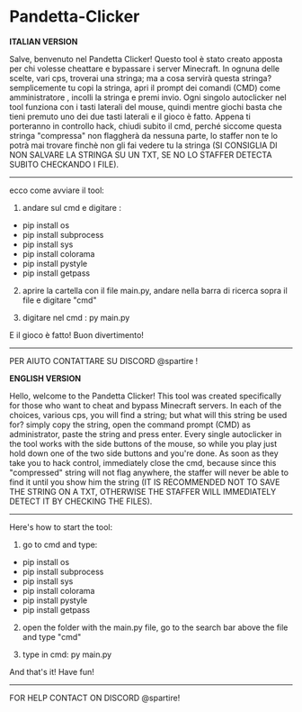 # Pandetta-Clicker
**ITALIAN VERSION**

Salve, benvenuto nel Pandetta Clicker! 
Questo tool è stato creato apposta per chi volesse cheattare e bypassare i server Minecraft. In ognuna delle scelte, vari cps, troverai una stringa; ma a cosa servirà questa stringa?
semplicemente tu copi la stringa, apri il prompt dei comandi (CMD) come amministratore , incolli la stringa e premi invio. Ogni singolo autoclicker nel tool funziona con i tasti laterali del mouse, quindi mentre giochi basta che tieni premuto uno dei due tasti laterali e il gioco è fatto. 
Appena ti porteranno in controllo hack, chiudi subito il cmd, perché siccome questa stringa "compressa" non flaggherà da nessuna parte, lo staffer non te lo potrà mai trovare finchè non gli fai vedere tu la stringa (SI CONSIGLIA DI NON SALVARE LA STRINGA SU UN TXT, SE NO LO STAFFER DETECTA SUBITO CHECKANDO I FILE).

-------------------------------------------------------------------------------------------------------------------------

ecco come avviare il tool:

1. andare sul cmd e digitare :
 - pip install os
 - pip install subprocess
 - pip install sys
 - pip install colorama
 - pip install pystyle
 - pip install getpass

2. aprire la cartella con il file main.py, andare nella barra di ricerca sopra il file e digitare "cmd"

3. digitare nel cmd : py main.py

E il gioco è fatto! Buon divertimento! 

-------------------------------------------------------------------------------------------------------------------------

PER AIUTO CONTATTARE SU DISCORD @spartire !




**ENGLISH VERSION**

Hello, welcome to the Pandetta Clicker! 
This tool was created specifically for those who want to cheat and bypass Minecraft servers. In each of the choices, various cps, you will find a string; but what will this string be used for?
simply copy the string, open the command prompt (CMD) as administrator, paste the string and press enter. Every single autoclicker in the tool works with the side buttons of the mouse, so while you play just hold down one of the two side buttons and you're done. 
As soon as they take you to hack control, immediately close the cmd, because since this "compressed" string will not flag anywhere, the staffer will never be able to find it until you show him the string (IT IS RECOMMENDED NOT TO SAVE THE STRING ON A TXT, OTHERWISE THE STAFFER WILL IMMEDIATELY DETECT IT BY CHECKING THE FILES).

-------------------------------------------------------------------------------------------------------------------------

Here's how to start the tool:

1. go to cmd and type:
- pip install os
- pip install subprocess
- pip install sys
- pip install colorama
- pip install pystyle
- pip install getpass

2. open the folder with the main.py file, go to the search bar above the file and type "cmd"

3. type in cmd: py main.py

And that's it! Have fun!

-------------------------------------------------------------------------------------------------------------------------

FOR HELP CONTACT ON DISCORD @spartire!
